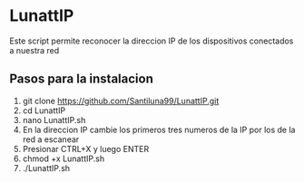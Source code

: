 # LunattIP

Este script permite reconocer la direccion IP de los dispositivos conectados a nuestra red

## Pasos para la instalacion

1) git clone https://github.com/Santiluna99/LunattIP.git
2) cd LunattIP
3) nano LunattIP.sh
4) En la direccion IP cambie los primeros tres numeros de la IP por los de la red a escanear
5) Presionar CTRL+X y luego ENTER
6) chmod +x LunattIP.sh
7) ./LunattIP.sh
